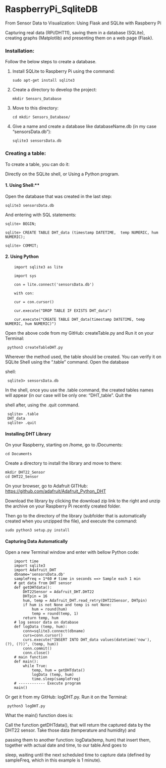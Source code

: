# RaspberryPi_SqliteDB

From Sensor Data to Visualization:  Using Flask and SQLite with Raspberry Pi

Capturing real data (RPi/DHT11), saving them in a database (SQLite), creating graphs (Matplotlib) and presenting them on a web page (Flask).

### Installation:

Follow the below steps to create a database.

1. Install SQLite to Raspberry Pi using the command:

       sudo apt-get install sqlite3

2. Create a directory to develop the project:

       mkdir Sensors_Database

3. Move to this directory:

       cd mkdir Sensors_Database/

3. Give a name and create a database like databaseName.db (in my case “sensorsData.db”):

       sqlite3 sensorsData.db

### Creating a table:
 
To create a table, you can do it:

Directly on the SQLite shell, or Using a Python program.

#### 1. Using Shell:**

Open the database that was created in the last step:

    sqlite3 sensorsData.db

And entering with SQL statements:

    sqlite> BEGIN;

    sqlite> CREATE TABLE DHT_data (timestamp DATETIME,  temp NUMERIC, hum NUMERIC);

    sqlite> COMMIT;

#### 2. Using Python

        import sqlite3 as lite

        import sys

        con = lite.connect('sensorsData.db')

        with con: 

        cur = con.cursor() 

        cur.execute("DROP TABLE IF EXISTS DHT_data")

        cur.execute("CREATE TABLE DHT_data(timestamp DATETIME, temp NUMERIC, hum NUMERIC)")

Open the above code from my GitHub: createTable.py and Run it on your Terminal:

     python3 createTableDHT.py

Wherever the method used, the table should be created. You can verify it on SQLite Shell using the “.table” command. Open the database 

shell:
           
     sqlite3> sensorsData.db

In the shell, once you use the .table command, the created tables names will appear (in our case will be only one: “DHT_table”. Quit the 

shell after, using the .quit command.

     sqlite> .table
     DHT_data
     sqlite> .quit


#### Installing DHT Library

On your Raspberry, starting on /home, go to /Documents:

    cd Documents

Create a directory to install the library and move to there:
   
    mkdir DHT22_Sensor
    cd DHT22_Sensor

On your browser, go to Adafruit GITHub: https://github.com/adafruit/Adafruit_Python_DHT

Download the library by clicking the download zip link to the right and unzip the archive on your Raspberry Pi recently created folder. 

Then go to the directory of the library (subfolder that is automatically created when you unzipped the file), and execute the command:

    sudo python3 setup.py install
    
#### Capturing Data Automatically

Open a new Terminal window and enter with bellow Python code:

        import time
        import sqlite3
        import Adafruit_DHT
        dbname='sensorsData.db'
        sampleFreq = 1*60 # time in seconds ==> Sample each 1 min
        # get data from DHT sensor
        def getDHTdata():	
            DHT22Sensor = Adafruit_DHT.DHT22
            DHTpin = 16
            hum, temp = Adafruit_DHT.read_retry(DHT22Sensor, DHTpin)
            if hum is not None and temp is not None:
                hum = round(hum)
                temp = round(temp, 1)
            return temp, hum
        # log sensor data on database
        def logData (temp, hum):
            conn=sqlite3.connect(dbname)
            curs=conn.cursor()
            curs.execute("INSERT INTO DHT_data values(datetime('now'), (?), (?))", (temp, hum))
            conn.commit()
            conn.close()
        # main function
        def main():
            while True:
                temp, hum = getDHTdata()
                logData (temp, hum)
                time.sleep(sampleFreq)
        # ------------ Execute program 
        main()

Or get it from my GitHub: logDHT.py. Run it on the Terminal:

     python3 logDHT.py

What the main() function does is:

Call the function getDHTdata(), that will return the captured data by the DHT22 sensor. Take those data (temperature and humidity) and 

passing them to another function: logData(temp, hum) that insert them, together with actual date and time, to our table.And goes to 

sleep, waiting until the next scheduled time to capture data (defined by sampleFreq, which in this example is 1 minute).
    
    
